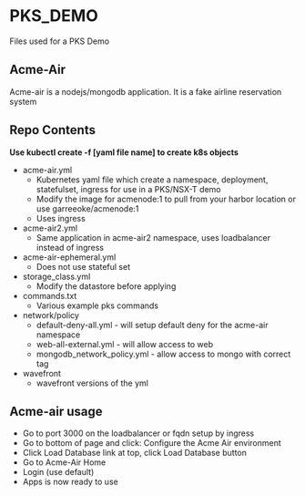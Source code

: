 # PKS_DEMO #

Files used for a PKS Demo

## Acme-Air ##
Acme-air is a nodejs/mongodb application.  It is a fake airline reservation system

## Repo Contents ##

__Use kubectl create -f [yaml file name] to create k8s objects__

* acme-air.yml
	* Kubernetes yaml file which create a namespace, deployment, statefulset, ingress for use in a PKS/NSX-T demo
	* Modify the image for acmenode:1 to pull from your harbor location or use garreeoke/acmenode:1
	* Uses ingress
* acme-air2.yml
	* Same application in acme-air2 namespace, uses loadbalancer instead of ingress
* acme-air-ephemeral.yml
	* Does not use stateful set
* storage_class.yml
	* Modify the datastore before applying
* commands.txt
	* Various example pks commands
* network/policy
	* default-deny-all.yml - will setup default deny for the acme-air namespace
	* web-all-external.yml - will allow access to web
	* mongodb_network_policy.yml - allow access to mongo with correct tag
* wavefront
	* wavefront versions of the yml

## Acme-air usage ##
* Go to port 3000 on the loadbalancer or fqdn setup by ingress
* Go to bottom of page and click: Configure the Acme Air environment
* Click Load Database link at top, click Load Database button
* Go to Acme-Air Home
* Login (use default)
* Apps is now ready to use 
